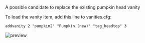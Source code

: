 A possible candidate to replace the existing pumpkin head vanity

To load the vanity item, add this line to vanities.cfg:

```addvanity 2 "pumpkin2" "Pumpkin (new)" "tag_headtop" 3```

![preview](preview.jpg)
